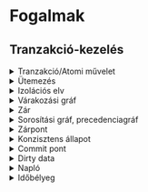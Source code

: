 # Fogalmak

## Tranzakció-kezelés

<details>
 <summary>Tranzakció/Atomi művelet</summary>
  Egy program egyszeri futása, amelynek vagy minden művelete hatásos, vagy egyik se.</details>

<details>
  <summary>Ütemezés</summary>
  Tranzakciók elemi műveleteinek összessége, melyben a műveletek időbeli sorrendje is egyértelműen meghatározott.
</details>

<details>
  <summary>Izolációs elv</summary>
  Feltételezzük, hogy egy tranzakció elvárt, korrekt eredménye az, amit akkor kapunk, ha a tranzakció futása közben más tranzakció nem fut.
</details>

<details>
  <summary>Várakozási gráf</summary>
  Olyan irányított gráf, ahol a gráf csomópontjai a tranzakciók, egy élt pedig akkor rajzolunk a Ti csomópontból a Tj csomópont felé, ha a Ti tranzakció bármely okból várakoztatja a Tj tranzakciót úgy, hogy az nem tud továbbmenni.
</details>

<details>
  <summary>Zár</summary>Hozzáférési privilégium egy adategységen, amely adható és visszavonható.
</details>

<details>
  <summary>Sorosítási gráf, precedenciagráf</summary>
  Olyan irányított gráf, amelynek a csomópontjai a tranzakciók, egy élt pedig akkor rajzolunk a Ti csomópontból a Tj csomópont felé, ha van olyan A adategység, amelyen egy adott S ütemezésben a Ti tranzakció zárat helyezett el, majd a zár felszabadítása után először a Tj tranzakció helyez el zárat A-n.
</details>

<details>
  <summary>Zárpont</summary>
  Az az időpont, amikor egy kétfá- zisú protokoll szerinti tranzakció az utolsó zárját is megkapja.
</details>

<details>
  <summary>Konzisztens állapot</summary>
  Az adatbázisnak olyan állapota, amely csak teljesen lefutott tranzakciók hatását tükrözi (ld. ACID tulajdonságok)
</details>

<details>
  <summary>Commit pont</summary>
  Az az időpillanat, amikor egy tranzakció futása során már minden befejeződött, ami a tranzakció 1-3. okok miatti abortját eredményezheti.
</details>

<details>
  <summary>Dirty data</summary>
  Olyan adat, amit az előtt írt valamely tranzakció az adatbázisba, mielőtt commitált volna.
</details>

<details>
  <summary>Napló</summary>
  A napló a mi értelmezésünk szerint az adat- bázison végrehajtott változások története.</details>

<details>
  <summary>Időbélyeg</summary>
  Olyan érték, amelyet minden tranzakcióhoz szigorú egyediséget biztosítva rendelünk hozzá, és amely arányos (legegyszerűbb esetben azonos) a tranzakció kezdőidejével. Jele: t(Tranzakció).
</details>

